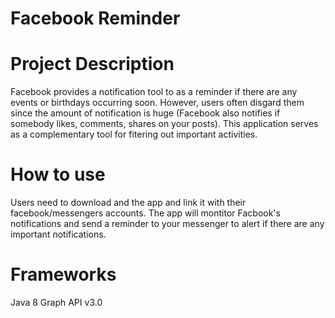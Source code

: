 # Facebook Reminder
# Project Description
Facebook provides a notification tool to as a reminder if there are any events or birthdays occurring soon. However, users often disgard them since the amount of notification is huge (Facebook also notifies if somebody likes, comments, shares on your posts). This application serves as a complementary tool for fitering out important activities.

# How to use
Users need to download and the app and link it with their facebook/messengers accounts.
The app will montitor Facbook's notifications and send a reminder to your messenger to alert if there are any important notifications.

# Frameworks
Java 8
Graph API v3.0

